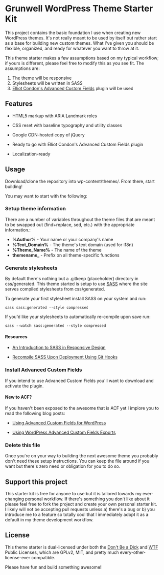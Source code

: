 # Grunwell WordPress Theme Starter Kit

This project contains the basic foundation I use when creating new WordPress themes. It's not really meant to be used by itself but rather start as a base for building new custom themes. What I've given you should be flexible, organized, and ready for whatever you want to throw at it.

This theme starter makes a few assumptions based on my typical workflow; if yours is different, please feel free to modify this as you see fit. The assumptions are:

1. The theme will be responsive
2. Stylesheets will be written in SASS
3. [Elliot Condon's Advanced Custom Fields](http://advancedcustomfields.com) plugin will be used

## Features

* HTML5 markup with ARIA Landmark roles

* CSS reset with baseline typography and utility classes

* Google CDN-hosted copy of jQuery

* Ready to go with Elliot Condon's Advanced Custom Fields plugin

* Localization-ready

## Usage

Download/clone the repository into wp-content/themes/. From there, start building!

You may want to start with the following:

### Setup theme information

There are a number of variables throughout the theme files that are meant to be swapped out (find+replace, sed, etc.) with the appropriate information.:

* **%Author%** - Your name or your company's name
* **%Text_Domain%** - The theme's text domain (used for i18n)
* **%Theme_Name%** - The name of the theme
* **themename_** - Prefix on all theme-specific functions

### Generate stylesheets

By default there's nothing but a .gitkeep (placeholder) directory in css/generated. This theme started is setup to use [SASS](http://sass-lang.com/) where the site serves compiled stylesheets from css/generated.

To generate your first stylesheet install SASS on your system and run:

    sass sass:generated --style compressed

If you'd like your stylesheets to automatically re-compile upon save run:

    sass --watch sass:generated --style compressed

#### Resources

* [An Introduction to SASS in Responsive Design](http://stevegrunwell.com/blog/intro-to-sass-in-responsive-design)

* [Recompile SASS Upon Deployment Using Git Hooks](http://stevegrunwell.com/blog/recompile-sass-upon-deployment-using-git-hooks)

### Install Advanced Custom Fields

If you intend to use Advanced Custom Fields you'll want to download and activate the plugin.

#### New to ACF?

If you haven't been exposed to the awesome that is ACF yet I implore you to read the following blog posts:

* [Using Advanced Custom Fields for WordPress](http://stevegrunwell.com/blog/wordpress-advanced-custom-fields)

* [Using WordPress Advanced Custom Fields Exports](http://stevegrunwell.com/blog/wordpress-advanced-custom-fields-export)

### Delete this file

Once you're on your way to building the next awesome theme you probably don't need these setup instructions. You can keep the file around if you want but there's zero need or obligation for you to do so.

## Support this project

This starter kit is free for anyone to use but it is tailored towards my ever-changing personal workflow. If there's something you don't like about it please feel free to fork the project and create your own personal starter kit. I likely will not be accepting pull requests unless a) there's a bug or b) you introduce me to a feature so totally cool that I immediately adopt it as a default in my theme development workflow.

## License

This theme starter is dual-licensed under both the [Don't Be a Dick](http://www.dbad-license.org/) and [WTF](http://www.wtfpl.net/) Public Licenses, which are GPLv2, MIT, and pretty much every-other-license-ever compatible.

Please have fun and build something awesome!
